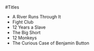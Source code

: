 #Titles

- A River Runs Through It
- Fight Club
- 12 Years a Slave
- The Big Short
- 12 Monkeys 
- The Curious Case of Benjamin Button
